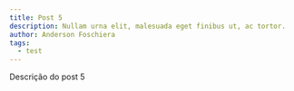 ```yaml
---
title: Post 5
description: Nullam urna elit, malesuada eget finibus ut, ac tortor.
author: Anderson Foschiera
tags:
  - test
---
```


Descrição do post 5
